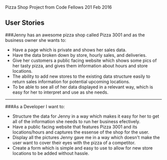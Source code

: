 Pizza Shop Project from Code Fellows 201 Feb 2016


**User Stories**
---

###Jenny has an awesome pizza shop called Pizza 3001 and as the business owner she wants to:
- Have a page which is private and shows her sales data.
- Have the data broken down by store, hourly sales, and deliveries.
- Give her customers a public facing website which shows some pics of her tasty pizza, and gives them information about hours and store locations.
- The ability to add new stores to the existing data structure easily to return sales information for potential upcoming locations.
- To be able to see all of her data displayed in a relevant way, which is easy for her to interpret and use as she needs.


---

###As a Developer I want to:
- Structure the data for Jenny in a way which makes it easy for her to get all of the information she needs to run her business efectively.
- Have a public facing website that features Pizza 3001 and its locations/hours and captures the essense of the shop for the user.
- Display all the pictures Jenny gave me in a way which doesn't make the user want to cover their eyes with the pizza of a competitor.  
- Create a form which is simple and easy to use to allow for new store locations to be added without hassle.
